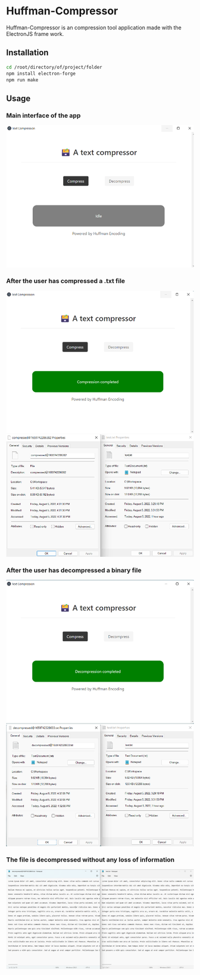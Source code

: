 # Huffman-Compressor

Huffman-Compressor is an compression tool application made with the ElectronJS frame work.

## Installation

```bash
cd /root/directory/of/project/folder
npm install electron-forge
npm run make
```

## Usage

### Main interface of the app
![Alt text](./src/images/image1.png?raw=true)

### After the user has compressed a .txt file
![Alt text](./src/images/image2.png?raw=true)
![Alt text](./src/images/image3.png?raw=true)

### After the user has decompressed a binary file
![Alt text](./src/images/image4.png?raw=true)
![Alt text](./src/images/image5.png?raw=true)

### The file is decompressed without any loss of information
![Alt text](./src/images/image6.png?raw=true)
